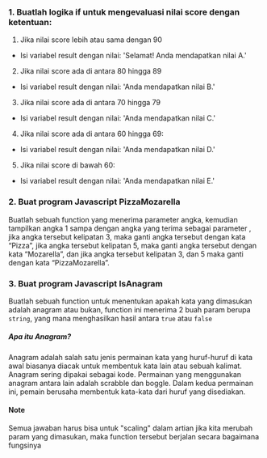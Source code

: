 ### 1. Buatlah logika if untuk mengevaluasi nilai score dengan ketentuan:

1. Jika nilai score lebih atau sama dengan 90

- Isi variabel result dengan nilai: 'Selamat! Anda mendapatkan nilai A.'

2. Jika nilai score ada di antara 80 hingga 89

- Isi variabel result dengan nilai: 'Anda mendapatkan nilai B.'

3. Jika nilai score ada di antara 70 hingga 79

- Isi variabel result dengan nilai: 'Anda mendapatkan nilai C.'

4. Jika nilai score ada di antara 60 hingga 69:

- Isi variabel result dengan nilai: 'Anda mendapatkan nilai D.'

5. Jika nilai score di bawah 60:

- Isi variabel result dengan nilai: 'Anda mendapatkan nilai E.'

### 2. Buat program Javascript PizzaMozarella

Buatlah sebuah function yang menerima parameter angka, kemudian tampilkan angka 1 sampa dengan angka yang terima sebagai parameter , jika angka tersebut kelipatan 3, maka ganti angka tersebut dengan kata “Pizza”, jika angka tersebut kelipatan 5, maka ganti angka tersebut dengan kata “Mozarella”, dan jika angka tersebut kelipatan 3, dan 5 maka ganti dengan kata “PizzaMozarella”.

### 3. Buat program Javascript IsAnagram

Buatlah sebuah function untuk menentukan apakah kata yang dimasukan adalah anagram atau bukan, function ini menerima 2 buah param berupa `string`, yang mana menghasilkan hasil antara `true` atau `false`

##### Apa itu Anagram?

Anagram adalah salah satu jenis permainan kata yang huruf-huruf di kata awal biasanya diacak untuk membentuk kata lain atau sebuah kalimat. Anagram sering dipakai sebagai kode. Permainan yang menggunakan anagram antara lain adalah scrabble dan boggle. Dalam kedua permainan ini, pemain berusaha membentuk kata-kata dari huruf yang disediakan.

#### Note

Semua jawaban harus bisa untuk "scaling"
dalam artian jika kita merubah param yang dimasukan, maka function tersebut berjalan secara bagaimana fungsinya
